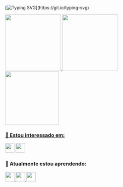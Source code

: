 [![Typing SVG](https://readme-typing-svg.demolab.com?font=Mulish&size=30&pause=1000&color=19F73B&width=600&lines=Hey+I+am+Gemechis.;Welcome+to+my+GitHub+profile.)](https://git.io/typing-svg) 
  
 <div> 
   <a href="https://github.com/gladsonchala"> 
   <img height="180em" src="https://github-readme-stats.vercel.app/api?username=gladsonchala&show_icons=true&theme=dracula&include_all_commits=true&count_private=true"/> 
   <img height="180em" src="https://github-readme-stats.vercel.app/api/top-langs/?username=gladsonchala&layout=compact&langs_count=7&theme=dracula&count_private=true"/> 
   <img height="173em" src="https://raw.githubusercontent.com/gladsonchala/gladsonchala/main/github-gladsonchala-contribution.svg"/> 
 </div> 
  
  
   ### 👀 Estou interessado em: 
   <a href="https://www.linkedin.com/in/gladson-s-brito/"> 
     <img height="30em" src="https://img.shields.io/badge/LinkedIn-0077B5?style=for-the-badge&logo=linkedin&logoColor=white"/> 
   </a> 
   <a href="https://github.com/gladson/"> 
     <img height="30em" src="https://img.shields.io/badge/GitHub-100000?style=for-the-badge&logo=github&logoColor=white"/> 
   </a> 
  
   ### 🌱 Atualmente estou aprendendo: 
   <a href="#"> 
     <img height="30em" src="https://img.shields.io/badge/Go-00ADD8?style=for-the-badge&logo=go&logoColor=white"/> 
   </a> 
   <a href="#"> 
     <img height="30em" src="https://img.shields.io/badge/Rust-100000?style=for-the-badge&logo=rust&logoColor=white"/> 
   </a> 
   <a href="#"> 
     <img height="30em" src="https://img.shields.io/badge/Elixir-4B275F?style=for-the-badge&logo=elixir&logoColor=white"/> 
   </a> 
 <!---   
   ### 💞️ Estou procurando colaborar em: 
   <a href="url">link text</a> 
    
   ### 📫 Como chegar até mim: 
   <a href="url">link text</a> 
  
  
 gladson/gladson is a ✨ special ✨ repository because its `README.md` (this file) appears on your GitHub profile. 
 You can click the Preview link to take a look at your changes. 
 --->